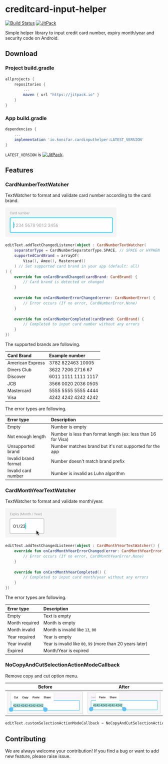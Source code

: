 # creditcard-input-helper

[![Build Status](https://circleci.com/gh/konifar/creditcard-input-helper.svg?style=shield)](https://circleci.com/gh/konifar/creditcard-input-helper/tree/master)
[![JitPack](https://jitpack.io/v/konifar/creditcard-input-helper.svg)](https://jitpack.io/#konifar/creditcard-input-helper)

Simple helper library to input credit card number, expiry month/year and security code on Android.

## Download

### Project build.gradle

```groovy
allprojects {
    repositories {
        ...
        maven { url "https://jitpack.io" }
    }
}
```

### App build.gradle

```groovy
dependencies {
    ...
    implementation 'io.konifar.cardinputhelper:LATEST_VERSION'
}
```

`LATEST_VERSION` is [![JitPack](https://jitpack.io/v/konifar/creditcard-input-helper.svg)](https://jitpack.io/#konifar/creditcard-input-helper).

## Features

### CardNumberTextWatcher

TextWatcher to format and validate card number according to the card brand.

![number_format.gif](art/number_format.gif)

```kotlin
editText.addTextChangedListener(object : CardNumberTextWatcher(
    separatorType = CardNumberSeparatorType.SPACE, // SPACE or HYPHEN
    supportedCardBrand = arrayOf(
        Visa(), Amex(), Mastercard()
    ) // Set supported card brand in your app (default: all)
) {
    override fun onCardBrandChanged(cardBrand: CardBrand) {
        // Card brand is detected or changed
    }

    override fun onCardNumberErrorChanged(error: CardNumberError) {
        // Error occurs (If no error, CardNumberError.None)
    }

    override fun onCardNumberCompleted(cardBrand: CardBrand) {
        // Completed to input card number without any errors
    }
})
```

The supported brands are following.

Card Brand | Example number
:-- | :--
American Express | 3782 822463 10005
Diners Club | 3622 7206 2716 67
Discover | 6011 1111 1111 1117
JCB | 3566 0020 2036 0505
Mastercard | 5555 5555 5555 4444
Visa | 4242 4242 4242 4242

The error types are following.

Error type | Description
:-- | :--
Empty | Number is empty 
Not enough length | Number is less than format length (ex: less than 16 for Visa)
Unsupported brand | Number matches brand but it's not supported for the app
Invalid brand format | Number doesn't match brand prefix
Invalid card number | Number is invalid as Luhn algorithm

### CardMonthYearTextWatcher

TextWatcher to format and validate month/year.

![month_year_format.gif](art/month_year_format.gif)

```kotlin
editText.addTextChangedListener(object : CardMonthYearTextWatcher() {
    override fun onCardMonthYearErrorChanged(error: CardMonthYearError) {
        // Error occurs (If no error, CardMonthYearError.None)
    }

    override fun onCardMonthYearCompleted() {
        // Completed to input card month/year without any errors
    }
})
```

The error types are following.

Error type | Description
:-- | :--
Empty | Text is empty 
Month required | Month is empty
Month invalid | Month is invalid like `13`, `00`
Year required | Year is empty
Year invalid | Year is invalid like `00`, `99` (more than 20 years later)
Expired | Month/Year is expired

### NoCopyAndCutSelectionActionModeCallback

Remove copy and cut option menu.

Before | After
:--: | :--:
![option_menu_before.png](art/option_menu_before.png) | ![option_menu_after.png](art/option_menu_after.png)

```kotlin
editText.customSelectionActionModeCallback = NoCopyAndCutSelectionActionModeCallback()
```

## Contributing
We are always welcome your contribution!
If you find a bug or want to add new feature, please raise issue.